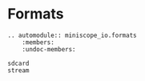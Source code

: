 # Formats

```{eval-rst}
.. automodule:: miniscope_io.formats
    :members:
    :undoc-members:
```

```{toctree}
sdcard
stream
```